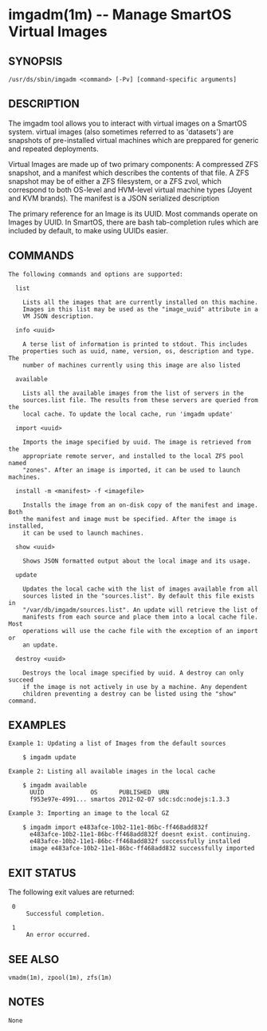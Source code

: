 imgadm(1m) -- Manage SmartOS Virtual Images
===========================================

## SYNOPSIS
    /usr/ds/sbin/imgadm <command> [-Pv] [command-specific arguments]

## DESCRIPTION

The imgadm tool allows you to interact with virtual images on a SmartOS system.
virtual images (also sometimes referred to as 'datasets') are snapshots of
pre-installed virtual machines which are preppared for generic and repeated
deployments.

Virtual Images are made up of two primary components: A compressed ZFS
snapshot, and a manifest which describes the contents of that file. A ZFS
snapshot may be of either a ZFS filesystem, or a ZFS zvol, which correspond to
both OS-level and HVM-level virtual machine types (Joyent and KVM brands). The
manifest is a JSON serialized description

The primary reference for an Image is its UUID. Most commands operate on Images
by UUID. In SmartOS, there are bash tab-completion rules which are included by
default, to make using UUIDs easier.


## COMMANDS

    The following commands and options are supported:

      list

        Lists all the images that are currently installed on this machine.
        Images in this list may be used as the "image_uuid" attribute in a
        VM JSON description.

      info <uuid>

        A terse list of information is printed to stdout. This includes
        properties such as uuid, name, version, os, description and type. The
        number of machines currently using this image are also listed

      available

        Lists all the available images from the list of servers in the
        sources.list file. The results from these servers are queried from the
        local cache. To update the local cache, run 'imgadm update'

      import <uuid>

        Imports the image specified by uuid. The image is retrieved from the
        appropriate remote server, and installed to the local ZFS pool named
        "zones". After an image is imported, it can be used to launch machines.

      install -m <manifest> -f <imagefile>

        Installs the image from an on-disk copy of the manifest and image. Both
        the manifest and image must be specified. After the image is installed,
        it can be used to launch machines.

      show <uuid>

        Shows JSON formatted output about the local image and its usage.

      update

        Updates the local cache with the list of images available from all
        sources listed in the "sources.list". By default this file exists in
        "/var/db/imgadm/sources.list". An update will retrieve the list of
        manifests from each source and place them into a local cache file. Most
        operations will use the cache file with the exception of an import or
        an update.

      destroy <uuid>

        Destroys the local image specified by uuid. A destroy can only succeed
        if the image is not actively in use by a machine. Any dependent
        children preventing a destroy can be listed using the "show" command.

## EXAMPLES

    Example 1: Updating a list of Images from the default sources

        $ imgadm update

    Example 2: Listing all available images in the local cache

        $ imgadm available
          UUID             OS      PUBLISHED  URN
          f953e97e-4991... smartos 2012-02-07 sdc:sdc:nodejs:1.3.3

    Example 3: Importing an image to the local GZ

        $ imgadm import e483afce-10b2-11e1-86bc-ff468add832f
          e483afce-10b2-11e1-86bc-ff468add832f doesnt exist. continuing.
          e483afce-10b2-11e1-86bc-ff468add832f successfully installed
          image e483afce-10b2-11e1-86bc-ff468add832 successfully imported

## EXIT STATUS

The following exit values are returned:

     0
         Successful completion.

     1
         An error occurred.

## SEE ALSO

    vmadm(1m), zpool(1m), zfs(1m)

## NOTES

    None

